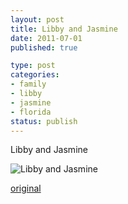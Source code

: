 ```yaml
--- 
layout: post
title: Libby and Jasmine
date: 2011-07-01
published: true

type: post
categories: 
- family
- libby
- jasmine
- florida
status: publish
---
```

Libby and Jasmine

![Libby and Jasmine](http://media.eick.us/2011/07/image7-500x375.jpg)

[original](http://media.eick.us/2011/07/image7.jpg)


